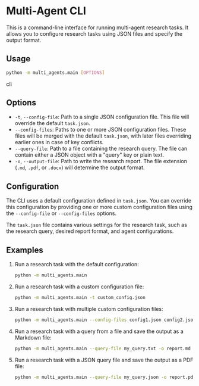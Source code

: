 # Multi-Agent CLI

This is a command-line interface for running multi-agent research tasks. It allows you to configure research tasks using JSON files and specify the output format.

## Usage

```bash
python -m multi_agents.main [OPTIONS]
```
cli
## Options

*   `-t`, `--config-file`: Path to a single JSON configuration file. This file will override the default `task.json`.
*   `--config-files`: Paths to one or more JSON configuration files. These files will be merged with the default `task.json`, with later files overriding earlier ones in case of key conflicts.
*   `--query-file`: Path to a file containing the research query. The file can contain either a JSON object with a "query" key or plain text.
*   `-o`, `--output-file`: Path to write the research report. The file extension (`.md`, `.pdf`, or `.docx`) will determine the output format.

## Configuration

The CLI uses a default configuration defined in `task.json`. You can override this configuration by providing one or more custom configuration files using the `--config-file` or `--config-files` options.

The `task.json` file contains various settings for the research task, such as the research query, desired report format, and agent configurations.

## Examples

1.  Run a research task with the default configuration:

    ```bash
    python -m multi_agents.main
    ```

2.  Run a research task with a custom configuration file:

    ```bash
    python -m multi_agents.main -t custom_config.json
    ```

3.  Run a research task with multiple custom configuration files:

    ```bash
    python -m multi_agents.main --config-files config1.json config2.json
    ```

4.  Run a research task with a query from a file and save the output as a Markdown file:

    ```bash
    python -m multi_agents.main --query-file my_query.txt -o report.md
    ```

5.  Run a research task with a JSON query file and save the output as a PDF file:

    ```bash
    python -m multi_agents.main --query-file my_query.json -o report.pdf
